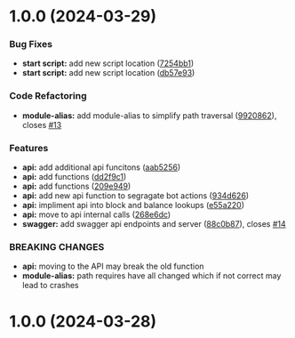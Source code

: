 # 1.0.0 (2024-03-29)


### Bug Fixes

* **start script:** add new script location ([7254bb1](https://github.com/fr1t2/zond-faucet/commit/7254bb1a210cd374572e5bda4201bdb981443d3e))
* **start script:** add new script location ([db57e93](https://github.com/fr1t2/zond-faucet/commit/db57e934357025cdf5a1df1b8f947b986262048b))


### Code Refactoring

* **module-alias:** add module-alias to simplify path traversal ([9920862](https://github.com/fr1t2/zond-faucet/commit/992086289efd056e571f44feea79a9d19f349f6d)), closes [#13](https://github.com/fr1t2/zond-faucet/issues/13)


### Features

* **api:** add additional api funcitons ([aab5256](https://github.com/fr1t2/zond-faucet/commit/aab525649fe3df2479fb51a5f75c514d5f9160f8))
* **api:** add functions ([dd2f9c1](https://github.com/fr1t2/zond-faucet/commit/dd2f9c1d60fb89938b99258da219ea595925a51a))
* **api:** add functions ([209e949](https://github.com/fr1t2/zond-faucet/commit/209e9493fee4ef2be321b7b0c60d2921497c02e8))
* **api:** add new api function to segragate bot actions ([934d626](https://github.com/fr1t2/zond-faucet/commit/934d6266a42247d0d1149b75810ffd43739510a8))
* **api:** impliment api into block and balance lookups ([e55a220](https://github.com/fr1t2/zond-faucet/commit/e55a220b79d8e5e94acbd57aea9958239ff7ea27))
* **api:** move to api internal calls ([268e6dc](https://github.com/fr1t2/zond-faucet/commit/268e6dc78bbc2afb00c97265c383cf82301145a8))
* **swagger:** add swagger api endpoints and server ([88c0b87](https://github.com/fr1t2/zond-faucet/commit/88c0b873b27e858ae180c41a8c7c437033d18855)), closes [#14](https://github.com/fr1t2/zond-faucet/issues/14)


### BREAKING CHANGES

* **api:** moving to the API may break the old function
* **module-alias:** path requires have all changed which if not correct may lead to crashes



# 1.0.0 (2024-03-28)
